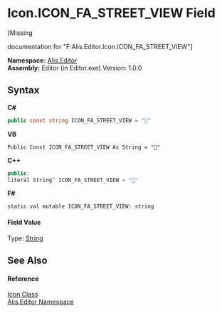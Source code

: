 # Icon.ICON_FA_STREET_VIEW Field
 

\[Missing <summary> documentation for "F:Alis.Editor.Icon.ICON_FA_STREET_VIEW"\]

**Namespace:**&nbsp;<a href="b150ade4-39de-a232-5f06-d3cdc1b2c538">Alis.Editor</a><br />**Assembly:**&nbsp;Editor (in Editor.exe) Version: 1.0.0

## Syntax

**C#**<br />
``` C#
public const string ICON_FA_STREET_VIEW = ""
```

**VB**<br />
``` VB
Public Const ICON_FA_STREET_VIEW As String = ""
```

**C++**<br />
``` C++
public:
literal String^ ICON_FA_STREET_VIEW = ""
```

**F#**<br />
``` F#
static val mutable ICON_FA_STREET_VIEW: string
```


#### Field Value
Type: <a href="https://docs.microsoft.com/dotnet/api/system.string" target="_blank">String</a>

## See Also


#### Reference
<a href="cc0f883c-67f8-f772-c6d7-a60b129f22a7">Icon Class</a><br /><a href="b150ade4-39de-a232-5f06-d3cdc1b2c538">Alis.Editor Namespace</a><br />